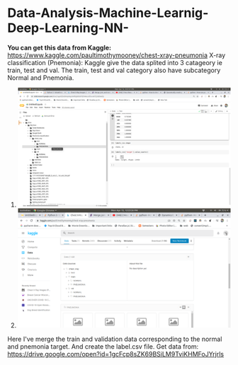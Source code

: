 # Data-Analysis-Machine-Learnig-Deep-Learning-NN-

**You can get this data from Kaggle:** https://www.kaggle.com/paultimothymooney/chest-xray-pneumonia
 X-ray classification (Pnemonia): 
 Kaggle give the data splited into 3 catageory ie train, test and val. The train, test and val category also have subcategory Normal and Pnemonia.
 1. ![ScreenShot](https://github.com/sammyview80/Data-Analysis-Machine-Learnig-Deep-Learning-NN-/blob/master/Screenshot%20from%202020-04-13%2012-21-21.png?raw=true)
 2. ![ScreenShot](https://github.com/sammyview80/Data-Analysis-Machine-Learnig-Deep-Learning-NN-/blob/master/Screenshot%20from%202020-04-13%2012-23-26.png?raw=true)
 
 Here I've merge the train and validation data corresponding to the normal and pnemonia target. And create the label.csv file.
Get data from: https://drive.google.com/open?id=1gcFcp8sZK69BSiLM9TviKHMFoJYrjrls
